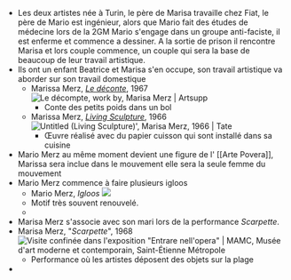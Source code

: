 - Les deux artistes née à Turin, le père de Marisa travaille chez Fiat, le père de Mario est ingénieur, alors que Mario fait des études de médecine lors de la 2GM Mario s'engage dans un groupe anti-faciste, il est enferme et commence a dessiner. A la sortie de prison il rencontre Marisa et lors couple commence, un couple qui sera la base de beaucoup de leur travail artistique.
- Ils ont un enfant Beatrice et Marisa s'en occupe, son travail artistique va aborder sur son travail domestique
	- Marissa Merz, [*Le déconte*](https://artsupp.com/fr/artistes/marisa-merz/la-conta), 1967 ![Le décompte, work by, Marisa Merz | Artsupp](https://gallery.artsupp.com/partners_artworks_pictures/full/9011.jpg)
		- Conte des petits poids dans un bol
	- Marissa Merz, [*Living Sculpture*](https://www.tate.org.uk/art/artworks/merz-untitled-living-sculpture-t12950), 1966 ![Untitled (Living Sculpture)', Marisa Merz, 1966 | Tate](https://media.tate.org.uk/art/images/work/T/T12/T12950_10.jpg)
		- Œuvre réalisé avec du papier cuisson qui sont installé dans sa cuisine
- Mario Merz au même moment devient une figure de l' [[Arte Povera]], Marissa sera inclue dans le mouvement elle sera la seule femme du mouvement
- Mario Merz commence à faire plusieurs igloos
	- Mario Merz, *Igloos* ![](https://inferno-magazine.com/wp-content/uploads/2018/09/mario_merz_3.jpg?w=640&h=427)
	- Motif très souvent renouvelé.
	-
- Marisa Merz s'associe avec son mari lors de la performance *Scarpette*.
- Marisa Merz, "*Scarpette*", 1968  ![Visite confinée dans l'exposition "Entrare nell'opera" | MAMC, Musée d'art  moderne et contemporain, Saint-Étienne Métropole](https://mamc.saint-etienne.fr/sites/default/files/upload/medias/images/VISITE-CONFINEE-Entrare-06-marisamerz-scarpette-600_0.jpg)
	- Performance où les artistes déposent des objets sur la plage
-